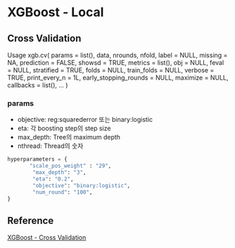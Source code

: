 # XGBoost - Local

## Cross Validation

Usage
xgb.cv(
  params = list(),
  data,
  nrounds,
  nfold,
  label = NULL,
  missing = NA,
  prediction = FALSE,
  showsd = TRUE,
  metrics = list(),
  obj = NULL,
  feval = NULL,
  stratified = TRUE,
  folds = NULL,
  train_folds = NULL,
  verbose = TRUE,
  print_every_n = 1L,
  early_stopping_rounds = NULL,
  maximize = NULL,
  callbacks = list(),
  ...
)

### params 

- objective: reg:squarederror 또는 binary:logistic
- eta: 각 boosting step의 step size 
- max_depth: Tree의  maximum depth 
- nthread: Thread의 숫자

```python
hyperparameters = {
       "scale_pos_weight" : "29",    
        "max_depth": "3",
        "eta": "0.2",
        "objective": "binary:logistic",
        "num_round": "100",
}
```


## Reference

[XGBoost - Cross Validation](https://rdrr.io/cran/xgboost/man/xgb.cv.html)

